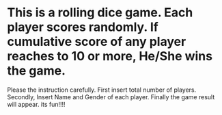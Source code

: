 # This is a rolling dice game. Each player scores randomly. If cumulative score of any player reaches to 10 or more, He/She wins the game.

Please the instruction carefully. 
First insert total number of players. 
Secondly, Insert Name and Gender of each player. 
Finally the game result will appear. 
its fun!!!!
